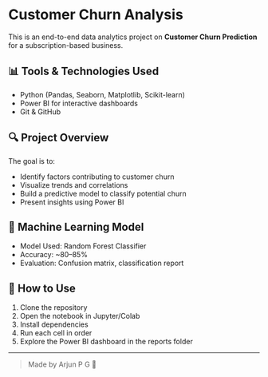 # Customer Churn Analysis

This is an end-to-end data analytics project on **Customer Churn Prediction** for a subscription-based business.

## 📊 Tools & Technologies Used

- Python (Pandas, Seaborn, Matplotlib, Scikit-learn)
- Power BI for interactive dashboards
- Git & GitHub

## 🔍 Project Overview

The goal is to:
- Identify factors contributing to customer churn
- Visualize trends and correlations
- Build a predictive model to classify potential churn
- Present insights using Power BI

## 🧠 Machine Learning Model

- Model Used: Random Forest Classifier
- Accuracy: ~80–85%
- Evaluation: Confusion matrix, classification report

## 🚀 How to Use

1. Clone the repository
2. Open the notebook in Jupyter/Colab
3. Install dependencies
4. Run each cell in order
5. Explore the Power BI dashboard in the reports folder

---

> Made by Arjun P G 🌟


